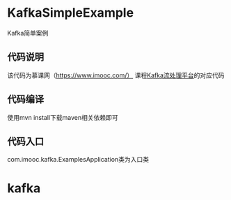 # KafkaSimpleExample
Kafka简单案例

## 代码说明
该代码为慕课网（https://www.imooc.com/） 课程[Kafka流处理平台](https://www.imooc.com/learn/1043)的对应代码

## 代码编译
使用mvn install下载maven相关依赖即可

## 代码入口
com.imooc.kafka.ExamplesApplication类为入口类
# kafka
